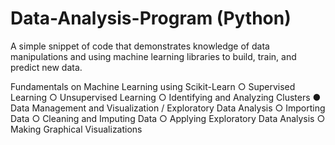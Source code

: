 # Data-Analysis-Program (Python)


A simple snippet of code that demonstrates knowledge of data manipulations and using machine learning libraries to build, train, and predict new data.

Fundamentals on Machine Learning using Scikit-Learn 
○   Supervised Learning 
○   Unsupervised Learning 
○   Identifying and Analyzing Clusters 
● Data Management and Visualization / Exploratory Data Analysis
○   Importing Data 
○   Cleaning and Imputing Data 
○   Applying Exploratory Data Analysis 
○   Making Graphical Visualizations 

